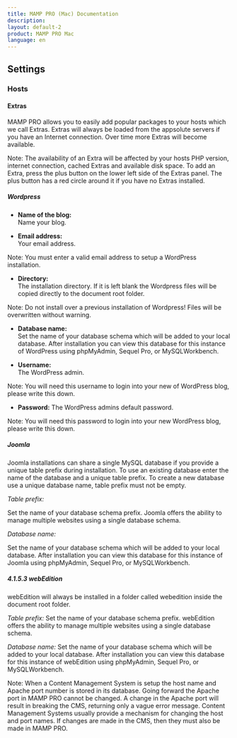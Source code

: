 ```yaml
---
title: MAMP PRO (Mac) Documentation
description: 
layout: default-2
product: MAMP PRO Mac
language: en
---
```


## Settings

### Hosts

#### Extras

MAMP PRO allows you to easily add popular packages to your hosts which we call Extras. Extras will always be loaded from the appsolute servers if you have an Internet connection. Over time more Extras will become available.

<div class="alert" role="alert">
Note: The availability of an Extra will be affected by your hosts PHP version, internet connection, cached Extras and available disk space. To add an Extra, press the plus button on the lower left side of the Extras panel. The plus button has a red circle around it if you have no Extras installed.
</div>

##### Wordpress

*  **Name of the blog:**  
   Name your blog.

*  **Email address:**  
   Your email address.

<div class="alert" role="alert">
Note: You must enter a valid email address to setup a WordPress installation.
</div>

*  **Directory:**  
   The installation directory. If it is left blank the Wordpress files will be copied directly to the document root folder.

<div class="alert" role="alert">
Note: Do not install over a previous installation of Wordpress! Files will be overwritten without warning.
</div>

*  **Database name:**  
   Set the name of your database schema which will be added to your local database.
   After installation you can view this database for this instance of WordPress using phpMyAdmin, Sequel Pro, or MySQLWorkbench. 
 
*  **Username:**  
   The WordPress admin.

<div class="alert" role="alert">
Note: You will need this username to login into your new of WordPress blog, please write this down.
</div>
 
*  **Password:**
   The WordPress admins default password.

<div class="alert" role="alert">
Note: You will need this password to login into your new WordPress blog, please write this down.
</div>

##### Joomla

Joomla installations can share a single MySQL database if you provide a unique table prefix during installation. To use an existing database enter the name of the database and a unique table prefix. To create a new database use a unique database name, table prefix must not be empty.

_Table prefix:_

Set the name of your database schema prefix. Joomla offers the ability to manage multiple websites using a single database schema. 

_Database name:_

Set the name of your database schema which will be added to your local database. After installation you can view this database for this instance of Joomla using phpMyAdmin, Sequel Pro, or MySQLWorkbench. 

##### 4.1.5.3 webEdition

webEdition will always be installed in a folder called webedition inside the document root folder.

_Table prefix:_
Set the name of your database schema prefix. webEdition offers the ability to manage multiple websites using a single database schema.

_Database name:_
Set the name of your database schema which will be added to your local database. After installation you can view this database for this instance of webEdition using phpMyAdmin, Sequel Pro, or MySQLWorkbench. 


Note: When a Content Management System is setup the host name and Apache port number is stored in its database. Going forward the Apache port in MAMP PRO cannot be changed. A change in the Apache port will result in breaking the CMS, returning only a vague error message. Content Management Systems usually provide a mechanism for changing the host and port names. If changes are made in the CMS, then they must also be made in MAMP PRO.
